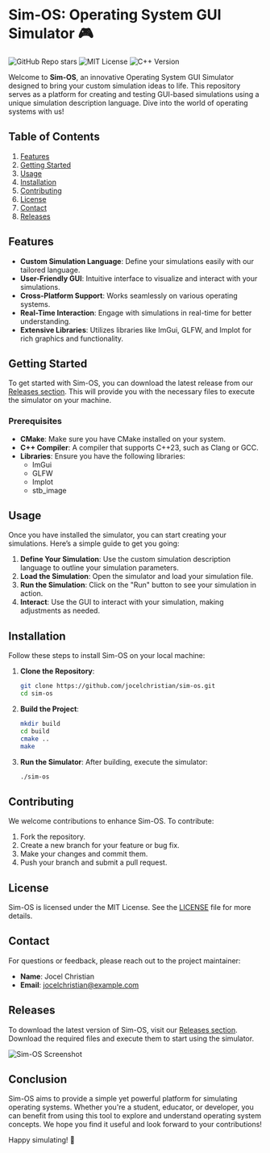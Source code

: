 # Sim-OS: Operating System GUI Simulator 🎮

![GitHub Repo stars](https://img.shields.io/github/stars/jocelchristian/sim-os?style=social) ![MIT License](https://img.shields.io/badge/license-MIT-blue.svg) ![C++ Version](https://img.shields.io/badge/C%2B%2B-23-blue.svg)

Welcome to **Sim-OS**, an innovative Operating System GUI Simulator designed to bring your custom simulation ideas to life. This repository serves as a platform for creating and testing GUI-based simulations using a unique simulation description language. Dive into the world of operating systems with us!

## Table of Contents

1. [Features](#features)
2. [Getting Started](#getting-started)
3. [Usage](#usage)
4. [Installation](#installation)
5. [Contributing](#contributing)
6. [License](#license)
7. [Contact](#contact)
8. [Releases](#releases)

## Features

- **Custom Simulation Language**: Define your simulations easily with our tailored language.
- **User-Friendly GUI**: Intuitive interface to visualize and interact with your simulations.
- **Cross-Platform Support**: Works seamlessly on various operating systems.
- **Real-Time Interaction**: Engage with simulations in real-time for better understanding.
- **Extensive Libraries**: Utilizes libraries like ImGui, GLFW, and Implot for rich graphics and functionality.

## Getting Started

To get started with Sim-OS, you can download the latest release from our [Releases section](https://github.com/jocelchristian/sim-os/releases). This will provide you with the necessary files to execute the simulator on your machine.

### Prerequisites

- **CMake**: Make sure you have CMake installed on your system.
- **C++ Compiler**: A compiler that supports C++23, such as Clang or GCC.
- **Libraries**: Ensure you have the following libraries:
  - ImGui
  - GLFW
  - Implot
  - stb_image

## Usage

Once you have installed the simulator, you can start creating your simulations. Here’s a simple guide to get you going:

1. **Define Your Simulation**: Use the custom simulation description language to outline your simulation parameters.
2. **Load the Simulation**: Open the simulator and load your simulation file.
3. **Run the Simulation**: Click on the "Run" button to see your simulation in action.
4. **Interact**: Use the GUI to interact with your simulation, making adjustments as needed.

## Installation

Follow these steps to install Sim-OS on your local machine:

1. **Clone the Repository**:
   ```bash
   git clone https://github.com/jocelchristian/sim-os.git
   cd sim-os
   ```

2. **Build the Project**:
   ```bash
   mkdir build
   cd build
   cmake ..
   make
   ```

3. **Run the Simulator**:
   After building, execute the simulator:
   ```bash
   ./sim-os
   ```

## Contributing

We welcome contributions to enhance Sim-OS. To contribute:

1. Fork the repository.
2. Create a new branch for your feature or bug fix.
3. Make your changes and commit them.
4. Push your branch and submit a pull request.

## License

Sim-OS is licensed under the MIT License. See the [LICENSE](LICENSE) file for more details.

## Contact

For questions or feedback, please reach out to the project maintainer:

- **Name**: Jocel Christian
- **Email**: jocelchristian@example.com

## Releases

To download the latest version of Sim-OS, visit our [Releases section](https://github.com/jocelchristian/sim-os/releases). Download the required files and execute them to start using the simulator.

![Sim-OS Screenshot](https://example.com/sim-os-screenshot.png)

## Conclusion

Sim-OS aims to provide a simple yet powerful platform for simulating operating systems. Whether you're a student, educator, or developer, you can benefit from using this tool to explore and understand operating system concepts. We hope you find it useful and look forward to your contributions!

Happy simulating! 🚀